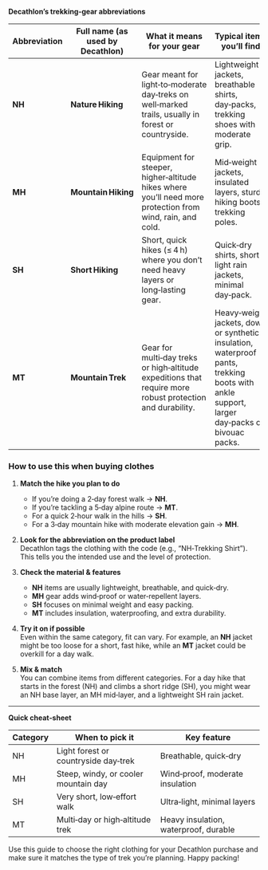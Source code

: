 
**Decathlon’s trekking‑gear abbreviations**

| Abbreviation | Full name (as used by Decathlon) | What it means for your gear | Typical items you’ll find |
|--------------|----------------------------------|-----------------------------|---------------------------|
| **NH** | **Nature Hiking** | Gear meant for light‑to‑moderate day‑treks on well‑marked trails, usually in forest or countryside. | Lightweight jackets, breathable shirts, day‑packs, trekking shoes with moderate grip. |
| **MH** | **Mountain Hiking** | Equipment for steeper, higher‑altitude hikes where you’ll need more protection from wind, rain, and cold. | Mid‑weight jackets, insulated layers, sturdy hiking boots, trekking poles. |
| **SH** | **Short Hiking** | Short, quick hikes (≤ 4 h) where you don’t need heavy layers or long‑lasting gear. | Quick‑dry shirts, shorts, light rain jackets, minimal day‑pack. |
| **MT** | **Mountain Trek** | Gear for multi‑day treks or high‑altitude expeditions that require more robust protection and durability. | Heavy‑weight jackets, down or synthetic insulation, waterproof pants, trekking boots with ankle support, larger day‑packs or bivouac packs. |

### How to use this when buying clothes

1. **Match the hike you plan to do**  
   * If you’re doing a 2‑day forest walk → **NH**.  
   * If you’re tackling a 5‑day alpine route → **MT**.  
   * For a quick 2‑hour walk in the hills → **SH**.  
   * For a 3‑day mountain hike with moderate elevation gain → **MH**.

2. **Look for the abbreviation on the product label**  
   Decathlon tags the clothing with the code (e.g., “NH‑Trekking Shirt”). This tells you the intended use and the level of protection.

3. **Check the material & features**  
   * **NH** items are usually lightweight, breathable, and quick‑dry.  
   * **MH** gear adds wind‑proof or water‑repellent layers.  
   * **SH** focuses on minimal weight and easy packing.  
   * **MT** includes insulation, waterproofing, and extra durability.

4. **Try it on if possible**  
   Even within the same category, fit can vary. For example, an **NH** jacket might be too loose for a short, fast hike, while an **MT** jacket could be overkill for a day walk.

5. **Mix & match**  
   You can combine items from different categories. For a day hike that starts in the forest (NH) and climbs a short ridge (SH), you might wear an NH base layer, an MH mid‑layer, and a lightweight SH rain jacket.

---

**Quick cheat‑sheet**

| Category | When to pick it                      | Key feature                           |
| -------- | ------------------------------------ | ------------------------------------- |
| NH       | Light forest or countryside day‑trek | Breathable, quick‑dry                 |
| MH       | Steep, windy, or cooler mountain day | Wind‑proof, moderate insulation       |
| SH       | Very short, low‑effort walk          | Ultra‑light, minimal layers           |
| MT       | Multi‑day or high‑altitude trek      | Heavy insulation, waterproof, durable |

Use this guide to choose the right clothing for your Decathlon purchase and make sure it matches the type of trek you’re planning. Happy packing!